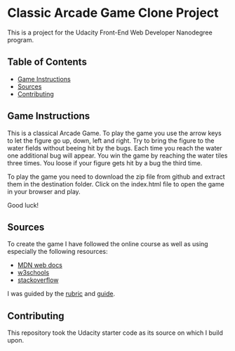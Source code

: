 # Classic Arcade Game Clone Project

This is a project for the Udacity Front-End Web Developer Nanodegree program.

## Table of Contents

- [Game Instructions](#instructions)
- [Sources](#Sources)
- [Contributing](#contributing)

## Game Instructions

This is a classical Arcade Game. To play the game you use the arrow keys to let the figure go up, down, left and right. Try to bring the figure to the water fields without beeing hit by the bugs. Each time you reach the water one additional bug will appear. You win the game by reaching the water tiles three times. You loose if your figure gets hit by a bug the third time.

To play the game you need to download the zip file from github and extract them in the destination folder. Click on the index.html file to open the game in your browser and play.

Good luck!

## Sources

To create the game I have followed the online course as well as using especially the following resources:

* [MDN web docs](https://developer.mozilla.org/en-US/docs/Web/JavaScript)
* [w3schools](https://www.w3schools.com/js/default.asp)
* [stackoverflow](https://stackoverflow.com/)

I was guided by the [rubric](https://review.udacity.com/#!/rubrics/15/view) and [guide](https://docs.google.com/document/d/1v01aScPjSWCCWQLIpFqvg3-vXLH2e8_SZQKC8jNO0Dc/pub?embedded=true).

## Contributing

This repository took the Udacity starter code as its source on which I build upon.
